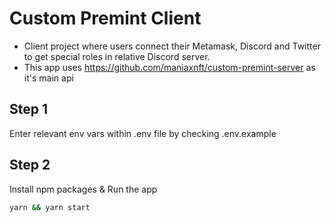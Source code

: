 # Custom Premint Client
- Client project where users connect their Metamask, Discord and Twitter to get special roles in relative Discord server.
- This app uses https://github.com/maniaxnft/custom-premint-server as it's main api

## Step 1
Enter relevant env vars within .env file by checking .env.example

## Step 2

Install npm packages & Run the app

```bat
yarn && yarn start
```
